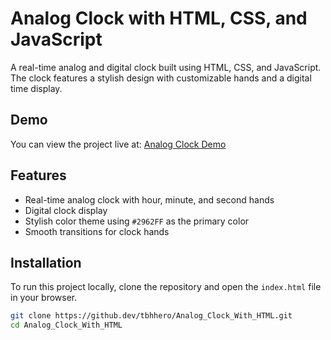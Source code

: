# Analog Clock with HTML, CSS, and JavaScript

A real-time analog and digital clock built using HTML, CSS, and JavaScript. The clock features a stylish design with customizable hands and a digital time display.

## Demo

You can view the project live at: [Analog Clock Demo](https://github.dev/tbhhero/Analog_Clock_With_HTML)

## Features

- Real-time analog clock with hour, minute, and second hands
- Digital clock display
- Stylish color theme using `#2962FF` as the primary color
- Smooth transitions for clock hands

## Installation

To run this project locally, clone the repository and open the `index.html` file in your browser.

```bash
git clone https://github.dev/tbhhero/Analog_Clock_With_HTML.git
cd Analog_Clock_With_HTML
